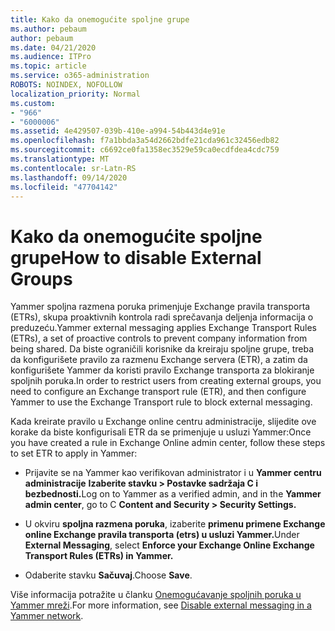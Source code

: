 ```yaml
---
title: Kako da onemogućite spoljne grupe
ms.author: pebaum
author: pebaum
ms.date: 04/21/2020
ms.audience: ITPro
ms.topic: article
ms.service: o365-administration
ROBOTS: NOINDEX, NOFOLLOW
localization_priority: Normal
ms.custom:
- "966"
- "6000006"
ms.assetid: 4e429507-039b-410e-a994-54b443d4e91e
ms.openlocfilehash: f7a1bbda3a54d2662bdfe21cda961c32456edb82
ms.sourcegitcommit: c6692ce0fa1358ec3529e59ca0ecdfdea4cdc759
ms.translationtype: MT
ms.contentlocale: sr-Latn-RS
ms.lasthandoff: 09/14/2020
ms.locfileid: "47704142"
---
```

# <a name="how-to-disable-external-groups"></a><span data-ttu-id="89da3-102">Kako da onemogućite spoljne grupe</span><span class="sxs-lookup"><span data-stu-id="89da3-102">How to disable External Groups</span></span>

<span data-ttu-id="89da3-103">Yammer spoljna razmena poruka primenjuje Exchange pravila transporta (ETRs), skupa proaktivnih kontrola radi sprečavanja deljenja informacija o preduzeću.</span><span class="sxs-lookup"><span data-stu-id="89da3-103">Yammer external messaging applies Exchange Transport Rules (ETRs), a set of proactive controls to prevent company information from being shared.</span></span> <span data-ttu-id="89da3-104">Da biste ograničili korisnike da kreiraju spoljne grupe, treba da konfigurišete pravilo za razmenu Exchange servera (ETR), a zatim da konfigurišete Yammer da koristi pravilo Exchange transporta za blokiranje spoljnih poruka.</span><span class="sxs-lookup"><span data-stu-id="89da3-104">In order to restrict users from creating external groups, you need to configure an Exchange transport rule (ETR), and then configure Yammer to use the Exchange Transport rule to block external messaging.</span></span>
  
<span data-ttu-id="89da3-105">Kada kreirate pravilo u Exchange online centru administracije, slijedite ove korake da biste konfigurisali ETR da se primenjuje u usluzi Yammer:</span><span class="sxs-lookup"><span data-stu-id="89da3-105">Once you have created a rule in Exchange Online admin center, follow these steps to set ETR to apply in Yammer:</span></span>
  
- <span data-ttu-id="89da3-106">Prijavite se na Yammer kao verifikovan administrator i u **Yammer centru administracije** **Izaberite stavku \> Postavke sadržaja C i bezbednosti.**</span><span class="sxs-lookup"><span data-stu-id="89da3-106">Log on to Yammer as a verified admin, and in the **Yammer admin center**, go to C **Content and Security \> Security Settings.**</span></span>

- <span data-ttu-id="89da3-107">U okviru **spoljna razmena poruka**, izaberite **primenu primene Exchange online Exchange pravila transporta (etrs) u usluzi Yammer.**</span><span class="sxs-lookup"><span data-stu-id="89da3-107">Under **External Messaging**, select **Enforce your Exchange Online Exchange Transport Rules (ETRs) in Yammer.**</span></span>

- <span data-ttu-id="89da3-108">Odaberite stavku **Sačuvaj**.</span><span class="sxs-lookup"><span data-stu-id="89da3-108">Choose **Save**.</span></span>

<span data-ttu-id="89da3-109">Više informacija potražite u članku [Onemogućavanje spoljnih poruka u Yammer mreži](https://docs.microsoft.com/yammer/work-with-external-users/disable-external-messaging).</span><span class="sxs-lookup"><span data-stu-id="89da3-109">For more information, see [Disable external messaging in a Yammer network](https://docs.microsoft.com/yammer/work-with-external-users/disable-external-messaging).</span></span>
  